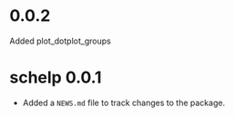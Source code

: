 # 0.0.2

Added plot_dotplot_groups

# schelp 0.0.1

* Added a `NEWS.md` file to track changes to the package.
